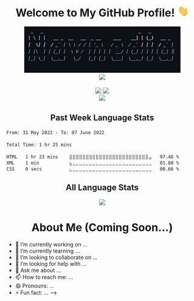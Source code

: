 <h1 align="center">Welcome to My GitHub Profile! <img src="https://github.com/Navnedia/Navnedia/blob/main/Assets/wave.gif" width="30px" height="30px"></h1>

<div align="center">
	<img src="https://github.com/Navnedia/Navnedia/blob/main/Assets/Navnedia_ASCII.png" alt="">
	<div align="center">
		<img src="https://komarev.com/ghpvc/?username=Navnedia&style=flat&color=red">
	</div>
	<br>
	<img src="https://github-readme-stats.vercel.app/api?username=Navnedia&bg_color=292a36&title_color=913937&text_color=f2e8e7&icon_color=77b0ca&show_icons=true&count_private=true&hide_border=true" width=421>
	<img src="https://github-readme-streak-stats.herokuapp.com/?user=Navnedia&theme=dark&hide_border=true&date_format=M%20j%5B%2C%20Y%5D&background=292A36&ring=913937&currStreakLabel=77B0CA&sideLabels=F2E8E7&sideNums=F2E8E7&currStreakNum=F2E8E7&stroke=F2E8E7" width=421>
</div>

<div align="center">
	<img src="https://activity-graph.herokuapp.com/graph?username=Navnedia&color=f2e8e7&point=77b0ca&line=913937&area_color=913937&bg_color=292a36&area=true&hide_border=true">
</div>


<h2 align="center">Past Week Language Stats</h2>
<!--START_SECTION:waka-->

```text
From: 31 May 2022 - To: 07 June 2022

Total Time: 1 hr 25 mins

HTML   1 hr 23 mins    ⣿⣿⣿⣿⣿⣿⣿⣿⣿⣿⣿⣿⣿⣿⣿⣿⣿⣿⣿⣿⣿⣿⣿⣿⣤   97.46 %
XML    1 min           ⣦⣀⣀⣀⣀⣀⣀⣀⣀⣀⣀⣀⣀⣀⣀⣀⣀⣀⣀⣀⣀⣀⣀⣀⣀   01.88 %
CSS    0 secs          ⣄⣀⣀⣀⣀⣀⣀⣀⣀⣀⣀⣀⣀⣀⣀⣀⣀⣀⣀⣀⣀⣀⣀⣀⣀   00.66 %
```

<!--END_SECTION:waka-->

<h2 align="center">All Language Stats</h2>
<div align="center">
	<img src="https://github-readme-stats.vercel.app/api/top-langs/?username=Navnedia&bg_color=292a36&title_color=913937&text_color=f2e8e7&hide_border=true&include_all_commits=true&count_private=true&layout=compact">
</div>

<h1 align="center">About Me (Coming Soon...)</h1>

- 🔭 I’m currently working on ...
- 🌱 I’m currently learning ...
- 👯 I’m looking to collaborate on ...
- 🤔 I’m looking for help with ...
- 💬 Ask me about ...
- 📫 How to reach me: ...
- 😄 Pronouns: ...
- ⚡ Fun fact: ...
-->
